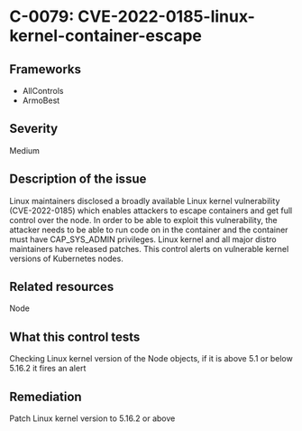 # C-0079: CVE-2022-0185-linux-kernel-container-escape

## Frameworks
* AllControls
* ArmoBest
 
## Severity
Medium

## Description of the issue
Linux maintainers disclosed a broadly available Linux kernel vulnerability (CVE-2022-0185) which enables attackers to escape containers and get full control over the node. In order to be able to exploit this vulnerability, the attacker needs to be able to run code on in the container and the container must have CAP_SYS_ADMIN privileges. Linux kernel and all major distro maintainers have released patches. This control alerts on vulnerable kernel versions of Kubernetes nodes.
 
## Related resources
Node
 
## What this control tests 
Checking Linux kernel version of the Node objects, if it is above 5.1 or below 5.16.2 it fires an alert
 
## Remediation
Patch Linux kernel version to 5.16.2 or above
 
